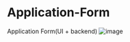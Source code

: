 # Application-Form
Application Form(UI + backend)
![image](https://github.com/user-attachments/assets/91360d46-d24f-424b-92c9-db73ca118e8e)
